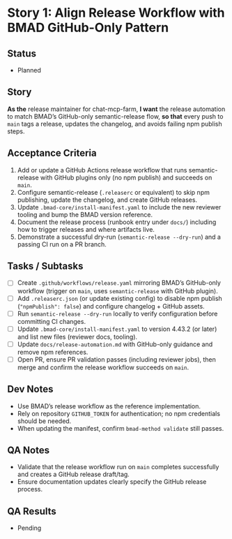 # Story 1: Align Release Workflow with BMAD GitHub-Only Pattern

## Status

- Planned

## Story

**As the** release maintainer for chat-mcp-farm,
**I want** the release automation to match BMAD’s GitHub-only semantic-release flow,
**so that** every push to `main` tags a release, updates the changelog, and avoids failing npm publish steps.

## Acceptance Criteria

1. Add or update a GitHub Actions release workflow that runs semantic-release with GitHub plugins only (no npm publish) and succeeds on `main`.
2. Configure semantic-release (`.releaserc` or equivalent) to skip npm publishing, update the changelog, and create GitHub releases.
3. Update `.bmad-core/install-manifest.yaml` to include the new reviewer tooling and bump the BMAD version reference.
4. Document the release process (runbook entry under `docs/`) including how to trigger releases and where artifacts live.
5. Demonstrate a successful dry-run (`semantic-release --dry-run`) and a passing CI run on a PR branch.

## Tasks / Subtasks

- [ ] Create `.github/workflows/release.yaml` mirroring BMAD’s GitHub-only workflow (trigger on `main`, uses `semantic-release` with GitHub plugin).
- [ ] Add `.releaserc.json` (or update existing config) to disable npm publish (`"npmPublish": false`) and configure changelog + GitHub assets.
- [ ] Run `semantic-release --dry-run` locally to verify configuration before committing CI changes.
- [ ] Update `.bmad-core/install-manifest.yaml` to version 4.43.2 (or later) and list new files (reviewer docs, tooling).
- [ ] Update `docs/release-automation.md` with GitHub-only guidance and remove npm references.
- [ ] Open PR, ensure PR validation passes (including reviewer jobs), then merge and confirm the release workflow succeeds on `main`.

## Dev Notes

- Use BMAD’s release workflow as the reference implementation.
- Rely on repository `GITHUB_TOKEN` for authentication; no npm credentials should be needed.
- When updating the manifest, confirm `bmad-method validate` still passes.

## QA Notes

- Validate that the release workflow run on `main` completes successfully and creates a GitHub release draft/tag.
- Ensure documentation updates clearly specify the GitHub release process.

## QA Results

- Pending


